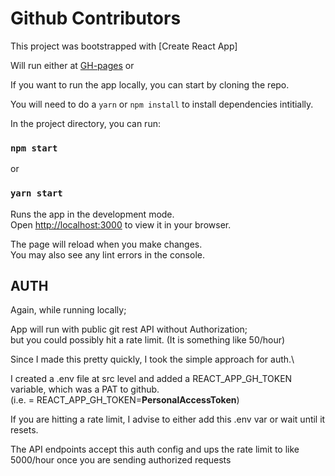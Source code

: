 # Github Contributors

This project was bootstrapped with [Create React App]

Will run either at [GH-pages](https://wes992.github.io/github-contributors) or

If you want to run the app locally, you can start by cloning the repo.

You will need to do a `yarn` or `npm install` to install dependencies intitially.

In the project directory, you can run:

### `npm start`

or

### `yarn start`

Runs the app in the development mode.\
Open [http://localhost:3000](http://localhost:3000) to view it in your browser.

The page will reload when you make changes.\
You may also see any lint errors in the console.

## AUTH

Again, while running locally;

App will run with public git rest API without Authorization;\
but you could possibly hit a rate limit. (It is something like 50/hour)

Since I made this pretty quickly, I took the simple approach for auth.\

I created a .env file at src level and added a REACT_APP_GH_TOKEN variable, which was a PAT to github.\
(i.e. = REACT_APP_GH_TOKEN=**PersonalAccessToken**)

If you are hitting a rate limit, I advise to either add this .env var or wait until it resets.

The API endpoints accept this auth config and ups the rate limit to like 5000/hour once you are sending authorized requests
